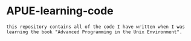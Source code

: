 # APUE-learning-code
	this repository contains all of the code I have written when I was learning the book "Advanced Programming in the Unix Environment".
